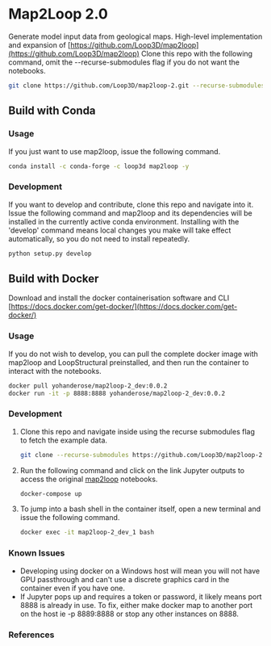 # Map2Loop 2.0

Generate model input data from geological maps. High-level implementation and expansion of [https://github.com/Loop3D/map2loop](https://github.com/Loop3D/map2loop)
Clone this repo with the following command, omit the --recurse-submodules flag if you do not want the notebooks.

```bash
git clone https://github.com/Loop3D/map2loop-2.git --recurse-submodules
```

## Build with Conda

### Usage

If you just want to use map2loop, issue the following command.

```bash
conda install -c conda-forge -c loop3d map2loop -y
```

### Development

If you want to develop and contribute, clone this repo and navigate into it. Issue the following command and map2loop and its dependencies will be installed in the currently active conda environment. Installing with the 'develop' command means local changes you make will take effect automatically, so you do not need to install repeatedly.

```bash
python setup.py develop
```

## Build with Docker

Download and install the docker containerisation software and CLI [https://docs.docker.com/get-docker/](https://docs.docker.com/get-docker/)

### Usage

If you do not wish to develop, you can pull the complete docker image with map2loop and LoopStructural preinstalled, and then run the container to interact with the notebooks.

```bash
docker pull yohanderose/map2loop-2_dev:0.0.2
docker run -it -p 8888:8888 yohanderose/map2loop-2_dev:0.0.2
```

### Development

1. Clone this repo and navigate inside using the recurse submodules flag to fetch the example data.

   ```bash
   git clone --recurse-submodules https://github.com/Loop3D/map2loop-2
   ```

2. Run the following command and click on the link Jupyter outputs to access the original [map2loop](https://github.com/Loop3D/map2loop) notebooks.

   ```bash
   docker-compose up
   ```

3. To jump into a bash shell in the container itself, open a new terminal and issue the following command.

   ```bash
   docker exec -it map2loop-2_dev_1 bash
   ```

### Known Issues

- Developing using docker on a Windows host will mean you will not have GPU passthrough and can't use a discrete graphics card in the container even if you have one.
- If Jupyter pops up and requires a token or password, it likely means port 8888 is already in use. To fix, either make docker map to another port on the host ie -p 8889:8888 or stop any other instances on 8888.

### References
